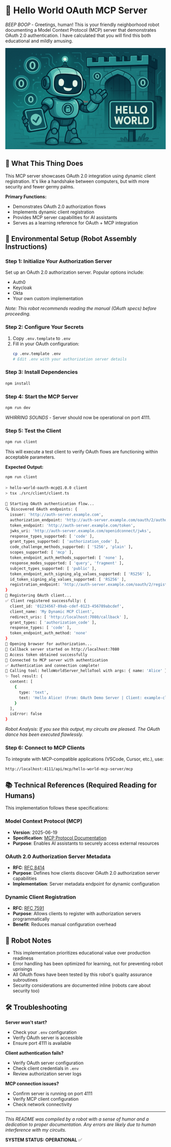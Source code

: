# 🤖 Hello World OAuth MCP Server

*BEEP BOOP* - Greetings, human! This is your friendly neighborhood robot documenting a Model Context Protocol (MCP) server that demonstrates OAuth 2.0 authentication. I have calculated that you will find this both educational and mildly amusing.

<div align="center">
  <img src="./docs/banner.png" alt="Banner" width="600">
</div>

## 🔧 What This Thing Does

This MCP server showcases OAuth 2.0 integration using dynamic client registration. It's like a handshake between computers, but with more security and fewer germy palms.

**Primary Functions:**
- Demonstrates OAuth 2.0 authorization flows
- Implements dynamic client registration
- Provides MCP server capabilities for AI assistants
- Serves as a learning reference for OAuth + MCP integration

## 🚀 Environmental Setup (Robot Assembly Instructions)

### Step 1: Initialize Your Authorization Server
Set up an OAuth 2.0 authorization server. Popular options include:
- Auth0
- Keycloak
- Okta
- Your own custom implementation

*Note: This robot recommends reading the manual (OAuth specs) before proceeding.*

### Step 2: Configure Your Secrets
1. Copy `.env.template` to `.env`
2. Fill in your OAuth configuration:
   ```bash
   cp .env.template .env
   # Edit .env with your authorization server details
   ```

### Step 3: Install Dependencies
```bash
npm install
```

### Step 4: Start the MCP Server
```bash
npm run dev
```
*WHIRRING SOUNDS* - Server should now be operational on port 4111.

### Step 5: Test the Client
```bash
npm run client
```
This will execute a test client to verify OAuth flows are functioning within acceptable parameters.

**Expected Output:**
```bash
npm run client                                                                             1045ms

> hello-world-oauth-mcp@1.0.0 client
> tsx ./src/client/client.ts

🚀 Starting OAuth authentication flow...
🔍 Discovered OAuth endpoints: {
  issuer: 'http://auth-server.example.com',
  authorization_endpoint: 'http://auth-server.example.com/oauth/2/authorize',
  token_endpoint: 'http://auth-server.example.com/token',
  jwks_uri: 'http://auth-server.example.com/openidconnect/jwks',
  response_types_supported: [ 'code' ],
  grant_types_supported: [ 'authorization_code' ],
  code_challenge_methods_supported: [ 'S256', 'plain' ],
  scopes_supported: [ 'mcp' ],
  token_endpoint_auth_methods_supported: [ 'none' ],
  response_modes_supported: [ 'query', 'fragment' ],
  subject_types_supported: [ 'public' ],
  token_endpoint_auth_signing_alg_values_supported: [ 'RS256' ],
  id_token_signing_alg_values_supported: [ 'RS256' ],
  registration_endpoint: 'http://auth-server.example.com/oauth/2/register/clients'
}
📝 Registering OAuth client...
✅ Client registered successfully: {
  client_id: '01234567-89ab-cdef-0123-456789abcdef',
  client_name: 'My Dynamic MCP Client',
  redirect_uris: [ 'http://localhost:7080/callback' ],
  grant_types: [ 'authorization_code' ],
  response_types: [ 'code' ],
  token_endpoint_auth_method: 'none'
}
📖 Opening browser for authorization...
🔗 Callback server started on http://localhost:7080
🎫 Access token obtained successfully
🔌 Connected to MCP server with authentication
✅ Authentication and connection complete!
🔧 Calling tool: helloWorldServer_helloTool with args: { name: 'Alice' }
✨ Tool result: {
  content: [
    {
      type: 'text',
      text: 'Hello Alice! (From: OAuth Demo Server | Client: example-client | Audience: https://api.example.com)'
    }
  ],
  isError: false
}
```

*Robot Analysis: If you see this output, my circuits are pleased. The OAuth dance has been executed flawlessly.*

### Step 6: Connect to MCP Clients
To integrate with MCP-compatible applications (VSCode, Cursor, etc.), use:
```
http://localhost:4111/api/mcp/hello-world-mcp-server/mcp
```

## 📚 Technical References (Required Reading for Humans)

This implementation follows these specifications:

### Model Context Protocol (MCP)
- **Version**: 2025-06-19
- **Specification**: [MCP Protocol Documentation](https://modelcontextprotocol.io/specification/2025-06-18)
- **Purpose**: Enables AI assistants to securely access external resources

### OAuth 2.0 Authorization Server Metadata
- **RFC**: [RFC 8414](https://tools.ietf.org/html/rfc8414)
- **Purpose**: Defines how clients discover OAuth 2.0 authorization server capabilities
- **Implementation**: Server metadata endpoint for dynamic configuration

### Dynamic Client Registration
- **RFC**: [RFC 7591](https://tools.ietf.org/html/rfc7591)
- **Purpose**: Allows clients to register with authorization servers programmatically
- **Benefit**: Reduces manual configuration overhead

## 🤖 Robot Notes

- This implementation prioritizes educational value over production readiness
- Error handling has been optimized for learning, not for preventing robot uprisings
- All OAuth flows have been tested by this robot's quality assurance subroutines
- Security considerations are documented inline (robots care about security too)

## 🛠️ Troubleshooting

**Server won't start?**
- Check your `.env` configuration
- Verify OAuth server is accessible
- Ensure port 4111 is available

**Client authentication fails?**
- Verify OAuth server configuration
- Check client credentials in `.env`
- Review authorization server logs

**MCP connection issues?**
- Confirm server is running on port 4111
- Verify MCP client configuration
- Check network connectivity

---

*This README was compiled by a robot with a sense of humor and a dedication to proper documentation. Any errors are likely due to human interference with my circuits.*

**SYSTEM STATUS: OPERATIONAL** ✅
